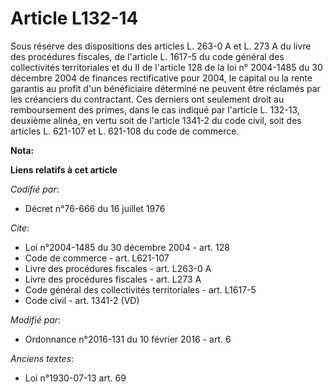 # Article L132-14

Sous réserve des dispositions des articles L. 263-0 A et L. 273 A du livre des procédures fiscales, de l'article L. 1617-5 du
code général des collectivités territoriales et du II de l'article 128 de la loi n° 2004-1485 du 30 décembre 2004 de finances
rectificative pour 2004, le capital ou la rente garantis au profit d'un bénéficiaire déterminé ne peuvent être réclamés par
les créanciers du contractant. Ces derniers ont seulement droit au remboursement des primes, dans le cas indiqué par
l'article L. 132-13, deuxième alinéa, en vertu soit de l'article 1341-2 du code civil, soit des articles L. 621-107 et L.
621-108 du code de commerce.

**Nota:**



**Liens relatifs à cet article**

_Codifié par_:

  - Décret n°76-666 du 16 juillet 1976

_Cite_:

  - Loi n°2004-1485 du 30 décembre 2004 - art. 128
  - Code de commerce - art. L621-107
  - Livre des procédures fiscales - art. L263-0 A
  - Livre des procédures fiscales - art. L273 A
  - Code général des collectivités territoriales - art. L1617-5
  - Code civil - art. 1341-2 (VD)

_Modifié par_:

  - Ordonnance n°2016-131 du 10 février 2016 - art. 6

_Anciens textes_:

  - Loi n°1930-07-13 art. 69
